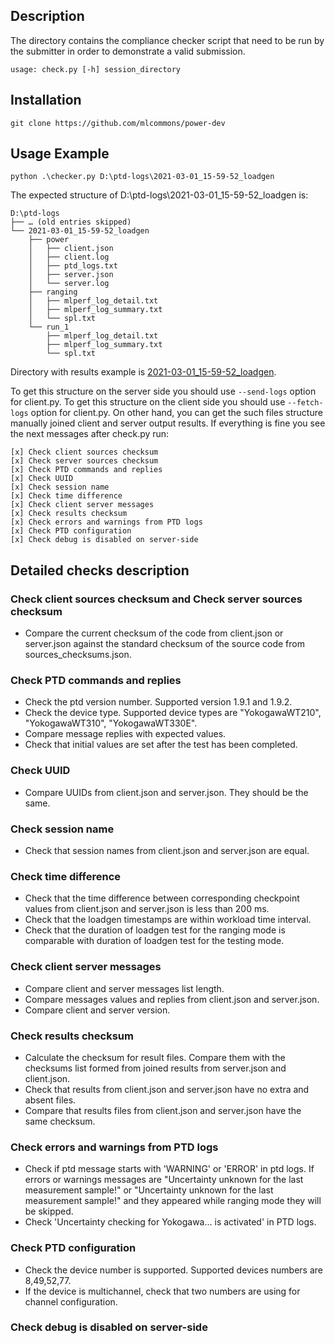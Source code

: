 ## Description

The directory contains the compliance checker script that need to be run by the submitter in order to demonstrate a valid submission.
```
usage: check.py [-h] session_directory
```
## Installation

`git clone https://github.com/mlcommons/power-dev`

## Usage Example
```
python .\checker.py D:\ptd-logs\2021-03-01_15-59-52_loadgen
```
The expected structure of D:\ptd-logs\2021-03-01_15-59-52_loadgen is:
```
D:\ptd-logs
├── … (old entries skipped)
└── 2021-03-01_15-59-52_loadgen
    ├── power
    │   ├── client.json
    │   ├── client.log
    │   ├── ptd_logs.txt
    │   ├── server.json
    │   └── server.log
    ├── ranging
    │   ├── mlperf_log_detail.txt
    │   ├── mlperf_log_summary.txt
    │   └── spl.txt
    └── run_1
        ├── mlperf_log_detail.txt
        ├── mlperf_log_summary.txt
        └── spl.txt
```
Directory with results example is [2021-03-01_15-59-52_loadgen].

To get this structure on the server side you should use `--send-logs` option for client.py.
To get this structure on the client side you should use `--fetch-logs` option for client.py.
On other hand, you can get the such files structure manually joined client and server output results.
If everything is fine you see the next messages after check.py run:
```
[x] Check client sources checksum
[x] Check server sources checksum
[x] Check PTD commands and replies
[x] Check UUID
[x] Check session name
[x] Check time difference
[x] Check client server messages
[x] Check results checksum
[x] Check errors and warnings from PTD logs
[x] Check PTD configuration
[x] Check debug is disabled on server-side
```

[2021-03-01_15-59-52_loadgen]: https://github.com/mlcommons/power-dev/files/6116703/2021-03-01_15-59-52_loadgen.zip

## Detailed checks description
### Check client sources checksum and Check server sources checksum
* Compare the current checksum of the code from client.json or server.json against the standard checksum of the source code from sources_checksums.json.

### Check PTD commands and replies
* Check the ptd version number. Supported version 1.9.1 and 1.9.2.
* Check the device type. Supported device types are "YokogawaWT210", "YokogawaWT310", "YokogawaWT330E".
* Compare message replies with expected values.
* Check that initial values are set after the test has been completed.

### Check UUID
* Compare UUIDs from client.json and server.json. They should be the same.

### Check session name
* Check that session names from client.json and server.json are equal.

### Check time difference
* Check that the time difference between corresponding checkpoint values from client.json and server.json is less than 200 ms.
* Check that the loadgen timestamps are within workload time interval.
* Check that the duration of loadgen test for the ranging mode is comparable with duration of loadgen test for the testing mode.

### Check client server messages
* Compare client and server messages list length.
* Compare messages values and replies from client.json and server.json.
* Compare client and server version.

### Check results checksum
* Calculate the checksum for result files. Compare them with the checksums list formed from joined results from server.json and client.json.
* Check that results from client.json and server.json have no extra and absent files.
* Compare that results files from client.json and server.json have the same checksum.

### Check errors and warnings from PTD logs
* Check if ptd message starts with 'WARNING' or 'ERROR' in ptd logs. If errors or warnings messages are "Uncertainty unknown for the last measurement sample!" or "Uncertainty unknown for the last measurement sample!" and they appeared while ranging mode they will be skipped.
* Check 'Uncertainty checking for Yokogawa... is activated' in PTD logs.

### Check PTD configuration
* Check the device number is supported. Supported devices numbers are 8,49,52,77.
* If the device is multichannel, check that two numbers are using for channel configuration.

### Check debug is disabled on server-side


